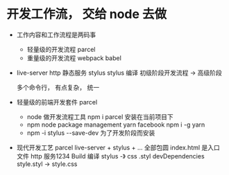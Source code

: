 # 开发工作流，  交给 node 去做
- 工作内容和工作流程是两码事
  - 轻量级的开发流程
    parcel
  - 重量级的开发流程
    webpack babel
- live-server  http 静态服务
  stylus stylus 编译
  初级阶段开发流程    ->    高级阶段

  多个命令行， 有点复杂， 统一

- 轻量级的前端开发套件 parcel
  - node  做开发流程工具
    npm i parcel    安装在当前项目下  
  - npm node package management
    yarn facebook npm i -g yarn
  - npm -i stylus --save-dev  为了开发阶段而安装

- 现代开发工艺
  parcel live-server + stylus + ...   全部包圆
  index.html 是入口文件   http 服务1234
  Build 编译   stylus   -》 css
  .styl devDependencies style.styl -> style.css